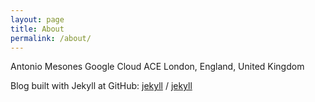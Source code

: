 ```yaml
---
layout: page
title: About
permalink: /about/
---
```

Antonio Mesones
Google Cloud ACE
London, England, United Kingdom 

Blog built with Jekyll at GitHub:
[jekyll][jekyll-organization] /
[jekyll](https://github.com/jekyll/jekyll)


[jekyll-organization]: https://github.com/jekyll
